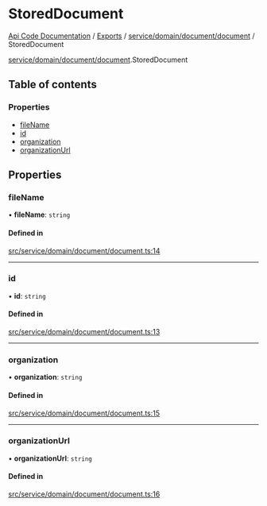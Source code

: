 # StoredDocument
 
[Api Code Documentation](../README.md) / [Exports](../modules.md) / [service/domain/document/document](../modules/service_domain_document_document.md) / StoredDocument

[service/domain/document/document](../modules/service_domain_document_document.md).StoredDocument

## Table of contents

### Properties

- [fileName](service_domain_document_document.StoredDocument.md#filename)
- [id](service_domain_document_document.StoredDocument.md#id)
- [organization](service_domain_document_document.StoredDocument.md#organization)
- [organizationUrl](service_domain_document_document.StoredDocument.md#organizationurl)

## Properties

### fileName

• **fileName**: `string`

#### Defined in

[src/service/domain/document/document.ts:14](https://github.com/openkfw/TruBudget/blob/90402cb/api/src/service/domain/document/document.ts#L14)

___

### id

• **id**: `string`

#### Defined in

[src/service/domain/document/document.ts:13](https://github.com/openkfw/TruBudget/blob/90402cb/api/src/service/domain/document/document.ts#L13)

___

### organization

• **organization**: `string`

#### Defined in

[src/service/domain/document/document.ts:15](https://github.com/openkfw/TruBudget/blob/90402cb/api/src/service/domain/document/document.ts#L15)

___

### organizationUrl

• **organizationUrl**: `string`

#### Defined in

[src/service/domain/document/document.ts:16](https://github.com/openkfw/TruBudget/blob/90402cb/api/src/service/domain/document/document.ts#L16)
